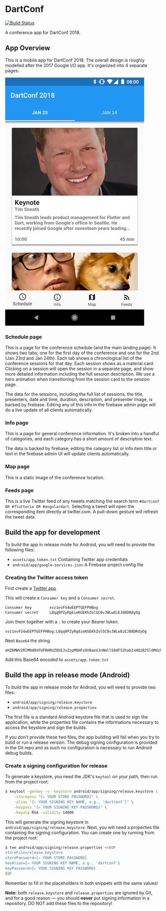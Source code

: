 # DartConf

[![Build Status](https://travis-ci.org/dart-lang/conference_app.svg?branch=master)](https://travis-ci.org/dart-lang/conference_app)

A conference app for DartConf 2018.

## App Overview

This is a mobile app for DartConf 2018. The overall design is roughly modelled
after the 2017 Google I/O app. It's organized into 4 separate pages:

![DartConf 2018 Atom screenshot](docs/flutter_01.png)

### Schedule page

This is a page for the conference schedule (and the main landing page). It shows
two tabs; one for the first day of the conference and one for the 2nd (Jan 23rd and
Jan 24th). Each tab shows a chronological list of the conference sessions for that
day. Each session shows as a material card. Clicking on a session will open the
session in a separate page, and show more detailed information including the full
session description. We use a hero animation when transitioning from the session
card to the session page.

The data for the sessions, including the full list of sessions, the title, presenters,
date and time, duration, description, and presenter image, is backed by firebase.
Editing any of this info in the firebase admin page will do a live update of all
clients automatically.

### Info page

This is a page for general conference information. It's broken into a handful of
categories, and each category has a short amount of descriptive text.

The data is backed by firebase; editing the category list or info item title
or text in the firebase admin UI will update clients automatically.

### Map page

This is a static image of the conference location.

### Feeds page

This is a live Twitter feed of any tweets matching the search term
`#dartconf OR #flutterio OR #angulardart`. Selecting a tweet will open the corresponding
item directly at twitter.com. A pull-down gesture will refresh the tweet data.

## Build the app for development

To build the app in release mode for Android, you will need to provide the following files:

 * `assets/app.token.txt` Containing Twitter app credentials
 * `android/app/google-services.json` A Firebase project config file

### Creating the Twitter access token
First create a [Twitter app](https://apps.twitter.com/)

This will create a `Consumer key` and a `Consumer secret`. 
```
Consumer key        xvz1evFS4wEEPTGEFPHBog
Consumer secret     L8qq9PZyRg6ieKGEKhZolGC0vJWLw8iEJ88DRdyOg
```
Join them together with a `:` to create your Bearer token. 

```
xvz1evFS4wEEPTGEFPHBog:L8qq9PZyRg6ieKGEKhZolGC0vJWLw8iEJ88DRdyOg
```
Next `Base64` the string.
```
eHZ6MWV2RlM0d0VFUFRHRUZQSEJvZzpMOHFxOVBaeVJnNmllS0dFS2hab2xHQzB2SldMdzhpRUo4OERSZHlPZw==
```
Add this Base64 encoded to `assets/app.token.txt`


## Build the app in release mode (Android)

To build the app in release mode for Android, you will need to provide two files:

 * `android/app/signing/release.keystore`
 * `android/app/signing/release.properties`

The first file is a standard Android keystore file that is used to sign the application,
while the properties file contains the informations necessary to access the keystore and
sign the builds.

If you don't provide these two files, the app building will fail when you try to build or
run a release version. The debug signing configuration is provided in the Git repo and as
such no configuration is necessary to run Android debug builds.

### Create a signing configuration for release

To generate a keystore, you need the JDK's `keytool` on your path, then run from the
project root:

```sh
$ keytool -genkey -v -keystore android/app/signing/release.keystore \
    -storepass "{✏️ YOUR STORE PASSWORD}" \
    -alias "{✏️ YOUR SIGNING KEY NAME, e.g., 'dartconf'}" \
    -keypass "{✏️ YOUR SIGNING KEY PASSWORD}" \
    -keyalg RSA -validity 14000
```

This will generate the signing keystore in `android/app/signing/release.keystore`.
Next, you will need a properties file containing the signing configuration. You can
create one by running from the project root:

```sh
$ tee android/app/signing/release.properties <<EOF
storeFile=release.keystore
storePassword={✏️ YOUR STORE PASSWORD}
keyAlias={✏️ YOUR SIGNING KEY NAME, e.g., 'dartconf'}
keyPassword={✏️ YOUR SIGNING KEY PASSWORD}
EOF
```

Remember to fill in the placeholders in both snippets with the same values!

**Note:** both `release.keystore` and `release.properties` are ignored by Git, and for a
good reason — you should **never** put signing information in a repository. DO NOT add
these files to the repository!
